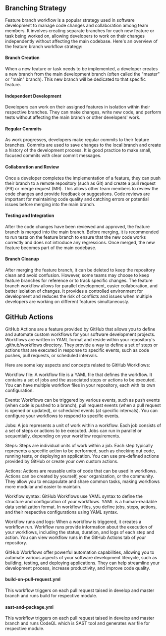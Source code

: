 ## Branching Strategy

Feature branch workflow is a popular strategy used in software development to manage code changes and collaboration among team members. It involves creating separate branches for each new feature or task being worked on, allowing developers to work on their changes independently without affecting the main codebase. Here's an overview of the feature branch workflow strategy:

#### Branch Creation
When a new feature or task needs to be implemented, a developer creates a new branch from the main development branch (often called the "master" or "main" branch). This new branch will be dedicated to that specific feature.

#### Independent Development
Developers can work on their assigned features in isolation within their respective branches. They can make changes, write new code, and perform tests without affecting the main branch or other developers' work.

#### Regular Commits
As work progresses, developers make regular commits to their feature branches. Commits are used to save changes to the local branch and create a history of the development process. It is good practice to make small, focused commits with clear commit messages.

#### Collaboration and Review
Once a developer completes the implementation of a feature, they can push their branch to a remote repository (such as Git) and create a pull request (PR) or merge request (MR). This allows other team members to review the code changes and provide feedback or suggestions. Code reviews are important for maintaining code quality and catching errors or potential issues before merging into the main branch.

#### Testing and Integration
After the code changes have been reviewed and approved, the feature branch is merged into the main branch. Before merging, it is recommended to run tests on the feature branch to ensure that the new code works correctly and does not introduce any regressions. Once merged, the new feature becomes part of the main codebase.

#### Branch Cleanup
After merging the feature branch, it can be deleted to keep the repository clean and avoid confusion. However, some teams may choose to keep feature branches for reference or to track specific changes. The feature branch workflow allows for parallel development, easier collaboration, and better isolation of changes. It provides a controlled environment for development and reduces the risk of conflicts and issues when multiple developers are working on different features simultaneously.

## GitHub Actions
GitHub Actions are a feature provided by GitHub that allows you to define and automate custom workflows for your software development projects. Workflows are written in YAML format and reside within your repository's .github/workflows directory. They provide a way to define a set of steps or actions that are executed in response to specific events, such as code pushes, pull requests, or scheduled intervals.

Here are some key aspects and concepts related to GitHub Workflows:

Workflow file: A workflow file is a YAML file that defines the workflow. It contains a set of jobs and the associated steps or actions to be executed. You can have multiple workflow files in your repository, each with its own configuration.

Events: Workflows can be triggered by various events, such as push events (when code is pushed to a branch), pull request events (when a pull request is opened or updated), or scheduled events (at specific intervals). You can configure your workflows to respond to specific events.

Jobs: A job represents a unit of work within a workflow. Each job consists of a set of steps or actions to be executed. Jobs can run in parallel or sequentially, depending on your workflow requirements.

Steps: Steps are individual units of work within a job. Each step typically represents a specific action to be performed, such as checking out code, running tests, or deploying an application. You can use pre-defined actions provided by GitHub or create your own custom actions.

Actions: Actions are reusable units of code that can be used in workflows. Actions can be created by yourself, your organization, or the community. They allow you to encapsulate and share common tasks, making workflows more modular and easier to maintain.

Workflow syntax: GitHub Workflows use YAML syntax to define the structure and configuration of your workflows. YAML is a human-readable data serialization format. In workflow files, you define jobs, steps, actions, and their respective configurations using YAML syntax.

Workflow runs and logs: When a workflow is triggered, it creates a workflow run. Workflow runs provide information about the execution of your workflows, including the status, duration, and logs of each step and action. You can view workflow runs in the GitHub Actions tab of your repository.

GitHub Workflows offer powerful automation capabilities, allowing you to automate various aspects of your software development lifecycle, such as building, testing, and deploying applications. They can help streamline your development process, increase productivity, and improve code quality.

#### build-on-pull-request.yml
This workflow triggers on each pull request taised in develop and master branch and runs build for respective module.
#### sast-and-package.yml
This workflow triggers on each pull request taised in develop and master branch and runs CodeQL which is SAST tool and generates war file for respective module.



